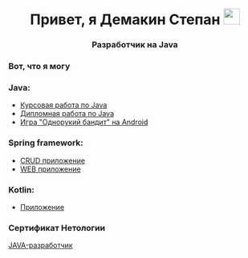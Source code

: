 <h1 align="center">Привет, я Демакин Степан</a> 
<img src="https://github.com/blackcater/blackcater/raw/main/images/Hi.gif" height="32"/></h1>

<h3 align="center">Разработчик на Java</h3>

### Вот, что я могу

### Java:
- [Курсовая работа по Java](https://github.com/Stepashkin63/Converter)
- [Дипломная работа по Java](https://github.com/Stepashkin63/Netology-diplom)
- [Игра "Однорукий бандит" на Android](https://github.com/Stepashkin63/SlotMachine)

### Spring framework:
- [CRUD приложение](https://github.com/Stepashkin63/Spring-CRUD-Application)
- [WEB приложение](https://github.com/Stepashkin63/Spring-Web-Application)

### Kotlin:
- [Приложение](https://github.com/Stepashkin63/Kotlin_HW1)

### Сертификат Нетологии
[JAVA-разработчик](https://github.com/Stepashkin63/Stepashkin63/blob/7325cd33e0ca3e07033be746dcc0abecacbe7ffb/certificate%20Netology.pdf)